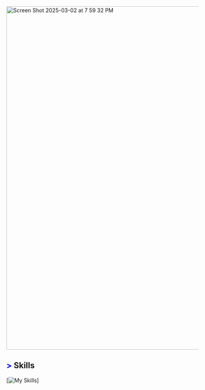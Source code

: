<img width="900" alt="Screen Shot 2025-03-02 at 7 59 32 PM" src="https://github.com/user-attachments/assets/02cea72b-2afa-43da-845f-0ee38fb077e3" />

## <span style="color: blue !important;">&gt;</span> Skills
[![My Skills](https://skillicons.dev/icons?i=python,cpp,java,js,html,css,git)]
